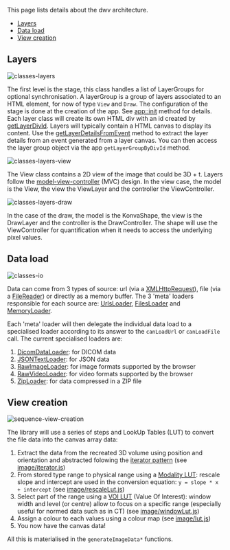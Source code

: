 This page lists details about the dwv architecture.

* [Layers](#layers)
* [Data load](#data-load)
* [View creation](#view-creation)

## Layers
![classes-layers](classes-layers.png)

The first level is the stage, this class handles a list of LayerGroups for optional synchronisation. A layerGroup is
a group of layers associated to an HTML element, for now of type `View` and `Draw`. The configuration of the stage
is done at the creation of the app. See [app::init](./App.html#init) method for details. Each layer class will
create its own HTML div with an id created by [getLayerDivId](./global.html#getLayerDivId). Layers
will typically contain a HTML canvas to display its content. Use the [getLayerDetailsFromEvent](./global.html#getLayerDetailsFromEvent) method to extract the layer details from an event generated from a layer canvas.
You can then access the layer group object via the app `getLayerGroupByDivId` method.

![classes-layers-view](classes-layers-view.png)

The View class contains a 2D view of the image that could be 3D + t. Layers follow the [model-view-controller](https://en.wikipedia.org/wiki/Model%E2%80%93view%E2%80%93controller) (MVC) design. In the view case, the model is the View, the view the ViewLayer and the controller the ViewController.

![classes-layers-draw](classes-layers-draw.png)

In the case of the draw, the model is the KonvaShape, the view is the DrawLayer and the controller is the DrawController.
The shape will use the ViewController for quantification when it needs to access the underlying pixel values.

## Data load
![classes-io](classes-io.png)

Data can come from 3 types of source: url (via a [XMLHttpRequest](https://developer.mozilla.org/en-US/docs/Web/API/XMLHttpRequest)), file (via a [FileReader](https://developer.mozilla.org/en-US/docs/Web/API/FileReader)) or directly as a memory buffer. The 3 'meta' loaders responsible for each source are: [UrlsLoader](./UrlsLoader.html), [FilesLoader](./FilesLoader.html) and [MemoryLoader](./MemoryLoader.html).

Each 'meta' loader will then delegate the individual data load to a specialised loader according
to its answer to the `canLoadUrl` or `canLoadFile` call. The current specialised loaders are:
1. [DicomDataLoader](./DicomDataLoader.html): for DICOM data
1. [JSONTextLoader](./JSONTextLoader.html): for JSON data
1. [RawImageLoader](./RawImageLoader.html): for image formats supported by the browser
1. [RawVideoLoader](./RawVideoLoader.html): for video formats supported by the browser
1. [ZipLoader](./ZipLoader.html): for data compressed in a ZIP file

## View creation
![sequence-view-creation](sequence-view-creation.png)

The library will use a series of steps and LookUp Tables (LUT) to convert the file data into the
canvas array data:
1. Extract the data from the recreated 3D volume using position and orientation
  and abstracted folowing the [iterator pattern](https://en.wikipedia.org/wiki/Iterator_pattern)
  (see [image/iterator.js](./global.html#range))
1. From stored type range to physical range using a [Modality LUT](http://dicom.nema.org/medical/dicom/current/output/chtml/part03/sect_C.11.html): rescale slope and intercept are used
   in the conversion equation: `y = slope * x + intercept`
   (see [image/rescaleLut.js](./RescaleLut.html))
1. Select part of the range using a [VOI LUT](http://dicom.nema.org/medical/dicom/current/output/chtml/part03/sect_C.11.2.html#table_C.11-2) (Value Of Interest): window width and level (or centre)
   allow to focus on a specific range (especially useful for normed data such
   as in CT)
   (see [image/windowLut.js](./WindowLut.html))
1. Assign a colour to each values using a colour map
   (see [image/lut.js](./global.html#lut))
1. You now have the canvas data!

All this is materialised in the `generateImageData*` functions.
